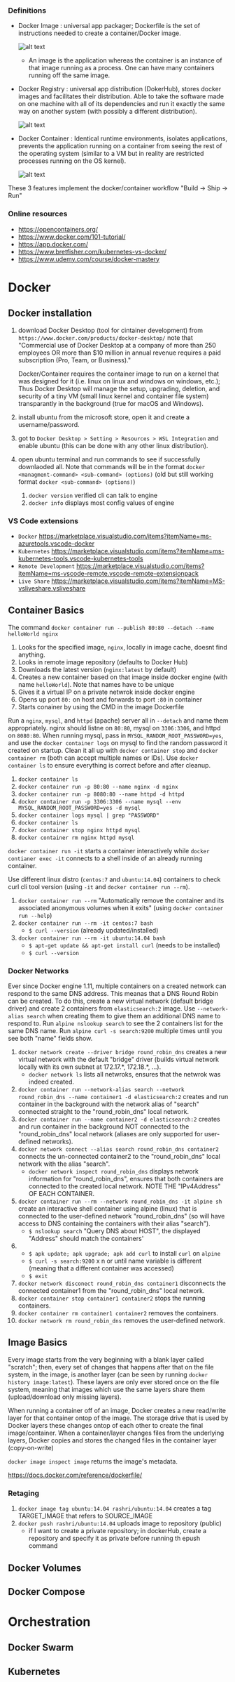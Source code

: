 ### Definitions

- Docker Image : universal app packager; Dockerfile is the set of instructions needed to create a container/Docker image.

  ![alt text](image.png)

  - An image is the application whereas the container is an instance of that image running as a process. One can have many containers running off the same image.

- Docker Registry : universal app distribution (DokerHub), stores docker images and facilitates their distribution. Able to take the software made on one machine with all of its dependencies and run it exactly the same way on another system (with possibly a different distribution).

  ![alt text](image-1.png)

- Docker Container : Identical runtime environments, isolates applications, prevents the application running on a container from seeing the rest of the operating system (similar to a VM but in reality are restricted processes running on the OS kernel).

  ![alt text](image-2.png)

These 3 features implement the docker/container workflow "Build → Ship → Run"

### Online resources

- https://opencontainers.org/
- https://www.docker.com/101-tutorial/
- https://app.docker.com/
- https://www.bretfisher.com/kubernetes-vs-docker/
- https://www.udemy.com/course/docker-mastery

# Docker

## Docker installation

1. download Docker Desktop (tool for cintainer development) from `https://www.docker.com/products/docker-desktop/` note that "Commercial use of Docker Desktop at a company of more than 250 employees OR more than $10 million in annual revenue requires a paid subscription (Pro, Team, or Business)."

   Docker/Container requires the container image to run on a kernel that was designed for it (i.e. linux on linux and windows on windows, etc.); Thus Docker Desktop will manage the setup, upgrading, deletion, and security of a tiny VM (small linux kernel and container file system) transparantly in the background (true for macOS and Windows).

2. install ubuntu from the microsoft store, open it and create a username/password.
3. got to `Docker Desktop > Setting > Resources > WSL Integration` and enable ubuntu (this can be done with any other linux distribution).
4. open ubuntu terminal and run commands to see if successfully downlaoded all. Note that commands will be in the format `docker <managment-command> <sub-command> (options)` (old but still working format `docker <sub-command> (options)`)
   1. `docker version` verified cli can talk to engine
   2. `docker info` displays most config values of engine

### VS Code extensions

- `Docker` https://marketplace.visualstudio.com/items?itemName=ms-azuretools.vscode-docker
- `Kubernetes` https://marketplace.visualstudio.com/items?itemName=ms-kubernetes-tools.vscode-kubernetes-tools
- `Remote Development` https://marketplace.visualstudio.com/items?itemName=ms-vscode-remote.vscode-remote-extensionpack
- `Live Share` https://marketplace.visualstudio.com/items?itemName=MS-vsliveshare.vsliveshare

## Container Basics

The command `docker container run --publish 80:80 --detach --name helloWorld nginx`

1. Looks for the specified image, `nginx`, locally in image cache, doesnt find anything.
2. Looks in remote image repository (defaults to Docker Hub)
3. Downloads the latest version (`nginx:latest` by default)
4. Creates a new container based on that image inside docker engine (with name `helloWorld`). Note that names have to be unique
5. Gives it a virtual IP on a private netwrok inside docker engine
6. Opens up port `80:` on host and forwards to port `:80` in container
7. Starts conainer by using the CMD in the image Dockerfile

Run a `nginx`, `mysql`, and `httpd` (apache) server all in `--detach` and name them appropriately. nginx should listne on `80:80`, mysql on `3306:3306`, and httpd on `8080:80`. When running mysql, pass in `MYSQL_RANDOM_ROOT_PASSWORD=yes`, and use the `docker container logs` on mysql to find the random password it created on startup. Clean it all up with `docker container stop` and `docker container rm` (both can accept multiple names or IDs). Use `docker container ls` to ensure everything is correct before and after cleanup.

1. `docker container ls`
2. `docker container run -p 80:80 --name nginx -d nginx`
3. `docker container run -p 8080:80 --name httpd -d httpd`
4. `docker container run -p 3306:3306 --name mysql --env MYSQL_RANDOM_ROOT_PASSWORD=yes -d mysql`
5. `docker container logs mysql | grep "PASSWORD"`
6. `docker container ls`
7. `docker container stop nginx httpd mysql`
8. `docker container rm nginx httpd mysql`

`docker container run -it` starts a container interactively while `docker contianer exec -it` connects to a shell inside of an already running container.

Use different linux distro (`centos:7` and `ubuntu:14.04`) containers to check curl cli tool version (using `-it` and `docker container run --rm`).

1. `docker container run --rm` "Automatically remove the container and its associated anonymous volumes when it exits" (using `docker container run --help`)
2. `docker container run --rm -it centos:7 bash`
   - `$ curl --version` (already updated/installed)
3. `docker container run --rm -it ubuntu:14.04 bash`
   - `$ apt-get update && apt-get install curl` (needs to be installed)
   - `$ curl --version`

### Docker Networks

Ever since Docker engine 1.11, multiple containers on a created network can respond to the same DNS address. This meanas that a DNS Round Robin can be created. To do this, create a new virtual network (default bridge driver) and create 2 containers from `elasticsearch:2` image. Use `--network-alias search` when creating them to give them an additional DNS name to respond to. Run `alpine nslookup search` to see the 2 containers list for the same DNS name. Run `alpine curl -s search:9200` multiple times until you see both "name" fields show.

1. `docker network create --driver bridge round_robin_dns` creates a new virtual network with the default "bridge" driver (builds virtual network locally with its own subnet at 172.17.\*, 172.18.\*, ...).
   - `docker network ls` lists all netwroks, ensures that the netwrok was indeed created.
2. `docker container run --network-alias search --network round_robin_dns --name container1 -d elasticsearch:2` creates and run container in the background with the network alias of "search" connected straight to the "round_robin_dns" local network.
3. `docker container run --name container2 -d elasticsearch:2` creates and run container in the background NOT connected to the "round_robin_dns" local network (aliases are only supported for user-defined networks).
4. `docker network connect --alias search round_robin_dns container2` connects the un-connected container2 to the "round_robin_dns" local network with the alias "search".
   - `docker network inspect round_robin_dns` displays network information for "round_robin_dns", ensures that both containers are connected to the created local network. NOTE THE "IPv4Address" OF EACH CONTAINER.
5. `docker container run --rm --network round_robin_dns -it alpine sh` create an interactive shell container using alpine (linux) that is connected to the user-defined network "round_robin_dns" (so will have access to DNS containing the containers with their alias "search").
   - `$ nslookup search` "Query DNS about HOST", the displayed "Address" should match the containers'
6. - `$ apk update; apk upgrade; apk add curl` to install `curl` on `alpine`
   - `$ curl -s search:9200` x n or until name variable is different (meaning that a different container was accessed)
   - `$ exit`
7. `docker network disconect round_robin_dns container1` disconnects the connected container1 from the "round_robin_dns" local network.
8. `docker container stop container1 container2` stops the running containers.
9. `docker container rm container1 container2` removes the containers.
10. `docker network rm round_robin_dns` removes the user-defined network.

## Image Basics

Every image starts from the very beginning with a blank layer called "scratch"; then, every set of changes that happens after that on the file system, in the image, is another layer (can be seen by running `docker history image:latest`). These layers are only ever stored once on the file system, meaning that images which use the same layers share them (upload/download only missing layers).

When running a container off of an image, Docker creates a new read/write layer for that container ontop of the image. The storage drive that is used by Docker layers these changes ontop of each other to create the final image/container. When a container/layer changes files from the underlying layers, Docker copies and stores the changed files in the container layer (copy-on-write)

`docker image inspect image` returns the image's metadata.

https://docs.docker.com/reference/dockerfile/

### Retaging

1. `docker image tag ubuntu:14.04 rashri/ubuntu:14.04` creates a tag TARGET_IMAGE that refers to SOURCE_IMAGE
2. `docker push rashri/ubuntu:14.04` uploads image to repository (public)
   - if I want to create a private repository; in dockerHub, create a repository and specify it as private before running th epush command

## Docker Volumes

## Docker Compose

# Orchestration

## Docker Swarm

## Kubernetes
